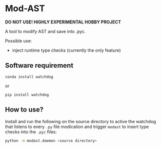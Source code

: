 # Mod-AST

**DO NOT USE! HIGHLY EXPERIMENTAL HOBBY PROJECT**

A tool to modify AST and save into .pyc.

Possible use:

- inject runtime type checks (currently the only feature)


## Software requirement

```
conda install watchdog
```

or 

```
pip install watchdog
```

## How to use?

Install and run the following on the source directory to active 
the watchdog that listens to every `.py` file modication and 
trigger `modast` to insert type checks into the `.pyc` files:

```bash
python -m modast.daemon <source directory>
```

